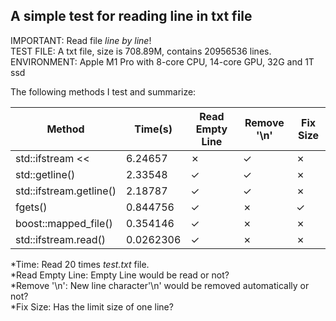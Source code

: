 ## A simple test for reading line in txt file

IMPORTANT: Read file *line by line*!  
TEST FILE: A txt file, size is 708.89M, contains 20956536 lines.  
ENVIRONMENT: Apple M1 Pro with 8-core CPU, 14-core GPU, 32G and 1T ssd

The following methods I test and summarize:

| Method                  | Time(s)   | Read Empty Line | Remove '\n' | Fix Size |
|-------------------------|-----------|-----------------|-------------|----------|
| std::ifstream <<        | 6.24657   | &cross;         | &check;     | &cross;  |
| std::getline()          | 2.33548   | &check;         | &check;     | &cross;  |
| std::ifstream.getline() | 2.18787   | &check;         | &check;     | &cross;  |
| fgets()                 | 0.844756  | &check;         | &cross;     | &check;  |
| boost::mapped_file()    | 0.354146  | &check;         | &cross;     | &cross;  |
| std::ifstream.read()    | 0.0262306 | &check;         | &cross;     | &cross;  |

*Time: Read 20 times *test.txt* file.  
*Read Empty Line: Empty Line would be read or not?  
*Remove '\n': New line character'\n' would be removed automatically or not?  
*Fix Size: Has the limit size of one line?
